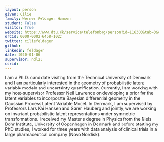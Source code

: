 ```yaml
---
layout: person
given: Cilie
family: Werner Feldager Hansen
student: False
visitor: True
website: https://www.dtu.dk/service/telefonbog/person?id=116303&tab=3&qt=dtuprojectquery
orcid: 0000-0002-6458-1022
twitter: ciliefeldager
github: 
linkedin: feldager
date: 2020-01-06
supervisor: ndl21
csrid:
---
```


I am a Ph.D. candidate visiting from the Technical University of Denmark and I am particularly interested in the geometry of probabilistic latent variable models and uncertainty quantification. Currently, I am working with my host-supervisor Professor Neil Lawrence on developing a prior for the latent variables to incorporate Bayesian differential geometry in the Gaussian Process Latent Variable Model. In Denmark, I am supervised by Professors Lars Kai Hansen and Søren Hauberg and jointly, we are working on invariant probabilistic latent representations under symmetric transformations. I received my Master's degree in Physics from the Niels Bohr Institute, University of Copenhagen in Denmark and before starting my PhD studies, I worked for three years with data analysis of clinical trials in a large pharmaceutical company (Novo Nordisk).
